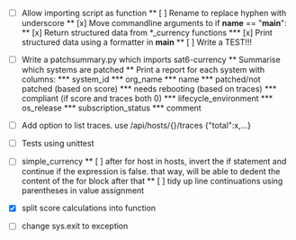 
* [ ] Allow importing script as function
** [ ] Rename to replace hyphen with underscore
** [x] Move commandline arguments to if __name__ == "__main__":
** [x] Return structured data from *_currency functions
*** [x] Print structured data using a formatter in __main__
** [ ] Write a TEST!!!

* [ ] Write a patchsummary.py which imports sat6-currency
** Summarise which systems are patched
** Print a report for each system with columns:
*** system_id
*** org_name
*** name
*** patched/not patched (based on score)
*** needs rebooting (based on traces)
*** compliant (if score and traces both 0)
*** lifecycle_environment
*** os_release
*** subscription_status
*** comment

* [ ] Add option to list traces. use /api/hosts/{}/traces {"total":x,...}

* [ ] Tests using unittest

* [ ] simple_currency
** [ ] after for host in hosts, invert the if statement and continue if the expression is false. that way, will be able to dedent the content of the for block after that
** [ ] tidy up line continuations using parentheses in value assignment
* [x] split score calculations into function
* [ ] change sys.exit to exception
